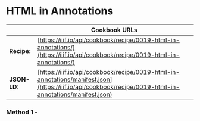 # HTML in Annotations
|              | **Cookbook URLs** |
|--------------|-------------------|
| **Recipe:**  | [https://iiif.io/api/cookbook/recipe/0019-html-in-annotations/](https://iiif.io/api/cookbook/recipe/0019-html-in-annotations/) |
| **JSON-LD:** | [https://iiif.io/api/cookbook/recipe/0019-html-in-annotations/manifest.json](https://iiif.io/api/cookbook/recipe/0019-html-in-annotations/manifest.json) |

### Method 1 - 
